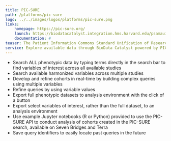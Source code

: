 ```yaml
---
title: PIC-SURE
path: /platforms/pic-sure
logo: ../../images/logos/platforms/pic-sure.png
links: 
    homepage: https://pic-sure.org/
    launch: https://biodatacatalyst.integration.hms.harvard.edu/psamaui/login/?redirection_url=/picsureui/
    documentation: #
teaser: The Patient Information Commons Standard Unification of Research Elements (PIC-SURE) User Interface allows for an investigator to search available data and conduct feasibility queries, allowing for cohorts to be built in real-time and results to be exported via the PIC-SURE API for analysis. 
service: Explore available data through BioData Catalyst powered by PIC-SURE with interactive search and visualizations for feasibility assessment. Use query results to create a cohort, with the ability to choose specific variables of interest to export into an analysis environment.
---
```


- Search ALL phenotypic data by typing terms directly in the search bar to find variables of interest across all available studies 
- Search available harmonized variables across multiple studies
- Develop and refine cohorts in real-time by building complex queries using multiple variables 
- Refine queries by using variable values 
- Export full phenotypic datasets to analysis environment with the click of a button 
- Export select variables of interest, rather than the full dataset, to an analysis environment 
- Use example Jupyter notebooks (R or Python) provided to use the PIC-SURE API to conduct analysis of cohorts created in the PIC-SURE search, available on Seven Bridges and Terra 
- Save query identifiers to easily locate past queries in the future
